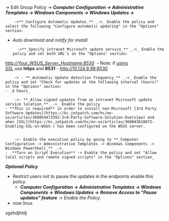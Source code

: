 -> Edit Group Policy -> **_Computer Configuration -> Administrative Templates -> Windows Components -> Windows Updates ->_**

		->**_Configure Automatic Updates_** _->_ Enable the policy and select the following "Configure automatic updating" in the "Options" section:
- _Auto download and notify for install_

		->**_Specify intranet Microsoft update service_** _->_ Enable the policy and set both URL’s in the "Options" section:
 [_http://Your_WSUS_Server_Hostname:8530_](http://wsusserverip:8530/) 
    - Note: if [using SSL](https://kc.jetpatch.com/hc/en-us/articles/360043618872-Enabling-SSL-on-WSUS-) use **https** and **8531**
    - http://10.124.9.98:8530

		-> - **_Automatic Update detection frequency_** _->_ Enable the policy and set "Check for updates at the following interval (hours)" in the "Options" section:
    - _4 hours_

		->- **_Allow signed updates from an intranet Microsoft update service location_** _->_ Enable the policy
    - **This is required** in order to install non-Microsoft [3rd Party Software Updates](https://kc.jetpatch.com/hc/en-us/articles/360054473392-3rd-Party-Software-Solution-Overview) and when [SSL](https://kc.jetpatch.com/hc/en-us/articles/360043618872-Enabling-SSL-on-WSUS-) has been configured on the WSUS server.


		->- Enable the execution policy by going to **_Computer Configuration -> Administrative Templates -> Windows Components -> Windows PowerShell_** _->_
    - _**Turn on Script Execution** -> Enable the policy and set "Allow local scripts and remote signed scripts" in the "Options" section_



_**Optional Policy**_

- Restrict users not to pause the updates in the endpoints enable this policy.
    - _**Computer Configuration -> Administrative Templates -> Windows Components -> Windows Updates ->**_ _**Remove Access to "Pause updates" feature** -> Enable the Policy._
- now linux




sgshdjhtdj